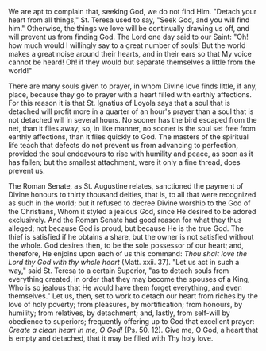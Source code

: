 
We are apt to complain that, seeking God, we do not find Him. \"Detach your heart from all things,\" St. Teresa used to say, \"Seek God, and you will find him.\" Otherwise, the things we love will be continually drawing us off, and will prevent us from finding God. The Lord one day said to our Saint: \"Oh! how much would I willingly say to a great number of souls! But the world makes a great noise around their hearts, and in their ears so that My voice cannot be heard! Oh! if they would but separate themselves a little from the world!\"

There are many souls given to prayer, in whom Divine love finds little, if any, place, because they go to prayer with a heart filled with earthly affections. For this reason it is that St. Ignatius of Loyola says that a soul that is detached will profit more in a quarter of an hour\'s prayer than a soul that is not detached will in several hours. No sooner has the bird escaped from the net, than it flies away; so, in like manner, no sooner is the soul set free from earthly affections, than it flies quickly to God. The masters of the spiritual life teach that defects do not prevent us from advancing to perfection, provided the soul endeavours to rise with humility and peace, as soon as it has fallen; but the smallest attachment, were it only a fine thread, does prevent us.

The Roman Senate, as St. Augustine relates, sanctioned the payment of Divine honours to thirty thousand deities, that is, to all that were recognized as such in the world; but it refused to decree Divine worship to the God of the Christians, Whom it styled a jealous God, since He desired to be adored exclusively. And the Roman Senate had good reason for what they thus alleged; not because God is proud, but because He is the true God. The thief is satisfied if he obtains a share, but the owner is not satisfied without the whole. God desires then, to be the sole possessor of our heart; and, therefore, He enjoins upon each of us this command: *Thou shalt love the Lord thy God with thy whole heart* (Matt. xxii. 37). \"Let us act in such a way,\" said St. Teresa to a certain Superior, \"as to detach souls from everything created, in order that they may become the spouses of a King, Who is so jealous that He would have them forget everything, and even themselves.\" Let us, then, set to work to detach our heart from riches by the love of holy poverty; from pleasures, by mortification; from honours, by humility; from relatives, by detachment; and, lastly, from self-will by obedience to superiors; frequently offering up to God that excellent prayer: *Create a clean heart in me, O God!* (Ps. 50. 12). Give me, O God, a heart that is empty and detached, that it may be filled with Thy holy love.

